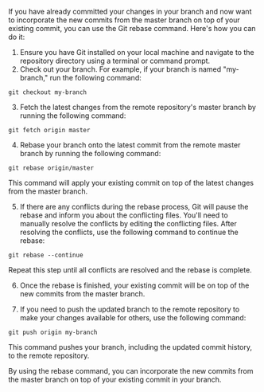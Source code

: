 If you have already committed your changes in your branch and now want to incorporate the new commits from the master branch on top of your existing commit, you can use the Git rebase command. Here's how you can do it:


1. Ensure you have Git installed on your local machine and navigate to the repository directory using a terminal or command prompt.
2. Check out your branch. For example, if your branch is named "my-branch," run the following command:
````
git checkout my-branch
````
3. Fetch the latest changes from the remote repository's master branch by running the following command:
````
git fetch origin master
````
4. Rebase your branch onto the latest commit from the remote master branch by running the following command:
````
git rebase origin/master
````
This command will apply your existing commit on top of the latest changes from the master branch.

5. If there are any conflicts during the rebase process, Git will pause the rebase and inform you about the conflicting files. You'll need to manually resolve the conflicts by editing the conflicting files. After resolving the conflicts, use the following command to continue the rebase:
```
git rebase --continue
```
Repeat this step until all conflicts are resolved and the rebase is complete.

6. Once the rebase is finished, your existing commit will be on top of the new commits from the master branch.

7. If you need to push the updated branch to the remote repository to make your changes available for others, use the following command:
````
git push origin my-branch
````
This command pushes your branch, including the updated commit history, to the remote repository.

By using the rebase command, you can incorporate the new commits from the master branch on top of your existing commit in your branch.